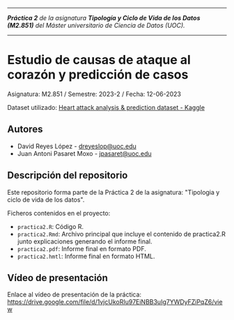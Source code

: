 ***

_**Práctica 2** de la asignatura **Tipología y Ciclo de Vida de los Datos (M2.851)** del
Máster universitario de Ciencia de Datos (UOC)._

***

# Estudio de causas de ataque al corazón y predicción de casos

Asignatura: M2.851 / Semestre: 2023-2 / Fecha: 12-06-2023

Dataset utilizado: [Heart attack analysis & prediction dataset - Kaggle](https://www.kaggle.com/datasets/rashikrahmanpritom/heart-attack-analysis-prediction-dataset)

## Autores
  * David Reyes López - [dreyeslop@uoc.edu](dreyeslop@uoc.edu)
  * Juan Antoni Pasaret Moxo - [jpasaret@uoc.edu](jpasaret@uoc.edu)

## Descripción del repositorio
Este repositorio forma parte de la Práctica 2 de la asignatura: "Tipologia y ciclo de vida de los datos".

Ficheros contenidos en el proyecto:

  * `practica2.R`: Código R.
  * `practica2.Rmd`: Archivo principal que incluye el contenido de practica2.R junto explicaciones generando el informe final.
  * `practica2.pdf`: Informe final en formato PDF.
  * `practica2.hmtl`: Informe final en formato HTML.
  
## Vídeo de presentación

Enlace al vídeo de presentación de la práctica: 
https://drive.google.com/file/d/1vjcUkoRIu97EiNBB3uIg7YWDyFZiPqZ6/view

